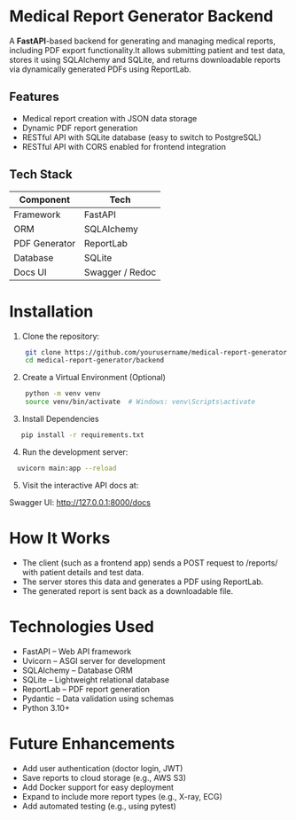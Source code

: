# Medical Report Generator Backend

A **FastAPI**-based backend for generating and managing medical reports, including PDF export functionality.It allows submitting patient and test data, stores it using SQLAlchemy and SQLite, and returns downloadable reports via dynamically generated PDFs using ReportLab.


## Features
-  Medical report creation with JSON data storage
-  Dynamic PDF report generation
-  RESTful API with SQLite database (easy to switch to PostgreSQL)
-  RESTful API with CORS enabled for frontend integration

## Tech Stack

| Component      | Tech             |
|----------------|----------------- |
| Framework      | FastAPI          |
| ORM            | SQLAlchemy       |
| PDF Generator  | ReportLab        |
| Database       | SQLite           |
| Docs UI        | Swagger / Redoc  |


# Installation

1.  Clone the repository:
```bash
    git clone https://github.com/yourusername/medical-report-generator.git
    cd medical-report-generator/backend
```

2.  Create a Virtual Environment (Optional)
```bash
    python -m venv venv
    source venv/bin/activate  # Windows: venv\Scripts\activate
```  

3.  Install Dependencies
```bash
   pip install -r requirements.txt
```


4.  Run the development server:
```bash
  uvicorn main:app --reload
```
5. Visit the interactive API docs at:

Swagger UI: http://127.0.0.1:8000/docs

# How It Works
- The client (such as a frontend app) sends a POST request to /reports/ with patient details and test data.
- The server stores this data and generates a PDF using ReportLab.
- The generated report is sent back as a downloadable file.

# Technologies Used
- FastAPI – Web API framework
- Uvicorn – ASGI server for development
- SQLAlchemy – Database ORM
- SQLite – Lightweight relational database
- ReportLab – PDF report generation
- Pydantic – Data validation using schemas
- Python 3.10+

# Future Enhancements
- Add user authentication (doctor login, JWT)
- Save reports to cloud storage (e.g., AWS S3)
- Add Docker support for easy deployment
- Expand to include more report types (e.g., X-ray, ECG)
- Add automated testing (e.g., using pytest)
